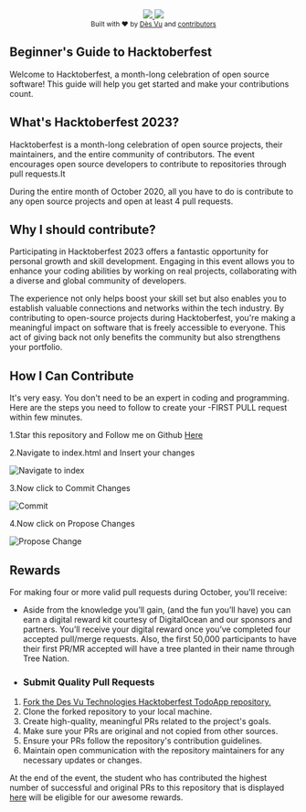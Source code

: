 <div align="center">
    <a href="https://hacktoberfest.digitalocean.com/">
            <img src="https://img.shields.io/badge/Hactoberfest-2023-blue"></img>
</a>
    <a href="">
            <img src="https://img.shields.io/badge/PRs-welcome-brightgreen.svg"></img>
        </a>   
    
</div>

<div align="center">
  <sub>Built with ❤︎ by
  <a href="https://www.facebook.com/DesVuTechnologies">Dès Vu</a> and
  <a href="https://hacktoberfestnepal2023.vercel.app/">
    contributors
  </a>
</div>
      
## Beginner's Guide to Hacktoberfest

Welcome to Hacktoberfest, a month-long celebration of open source software! This guide will help you get started and make your contributions count.


## What's Hacktoberfest 2023?
Hacktoberfest is a month-long celebration of open source projects, their maintainers, and the entire community of contributors. The event encourages open source developers to contribute to repositories through pull requests.It
 
During the entire month of October 2020, all you have to do is contribute to any open source projects and open at least 4 pull requests.


## Why I should  contribute?

Participating in Hacktoberfest 2023 offers a fantastic opportunity for personal growth and skill development. Engaging in this event allows you to enhance your coding abilities by working on real projects, collaborating with a diverse and global community of developers.

The experience not only helps boost your skill set but also enables you to establish valuable connections and networks within the tech industry. By contributing to open-source projects during Hacktoberfest, you're making a meaningful impact on software that is freely accessible to everyone. This act of giving back not only benefits the community but also strengthens your portfolio.





## How I Can Contribute
It's very easy. You don't need to be an expert in coding and programming. Here are the steps you need to follow to create your
  -FIRST PULL request within few minutes.

  1.Star this repository and Follow me on Github [Here](https://github.com/rojantiwari)

  2.Navigate to index.html and Insert your changes

  ![Navigate to index](https://github.com/rojantiwari/Hacktoberfest-Poetry/assets/66507426/a07665a7-9e2a-4b99-933b-ee522f8d5d7b)

  3.Now click to Commit Changes

  ![Commit](https://github.com/rojantiwari/Hacktoberfest-Poetry/assets/66507426/1d6f0d5b-663e-4d60-8e3b-694354704f19)


  4.Now click on Propose Changes

  ![Propose Change](https://github.com/rojantiwari/Hacktoberfest-Poetry/assets/66507426/e3bb6bb8-f3de-439f-989c-1eb5193305d6)

  
## Rewards
For making four or more valid pull requests during October, you'll receive:

- Aside from the knowledge you’ll gain, (and the fun you’ll have) you can earn a digital reward kit courtesy of DigitalOcean and our sponsors and partners. You’ll receive your digital reward once you’ve completed four accepted pull/merge requests. Also, the first 50,000 participants to have their first PR/MR accepted will have a tree planted in their name through Tree Nation.

- ### Submit Quality Pull Requests

1. [Fork the Des Vu Technologies Hacktoberfest TodoApp repository.](https://github.com/Des-Vu-Technologies/TodoApp)
2. Clone the forked repository to your local machine.
3. Create high-quality, meaningful PRs related to the project's goals.
4. Make sure your PRs are original and not copied from other sources.
5. Ensure your PRs follow the repository's contribution guidelines.
6. Maintain open communication with the repository maintainers for any necessary updates or changes.

At the end of the event, the student who has contributed the highest number of successful and original PRs to this repository that is displayed [here](https://hacktoberfestnepal2023.vercel.app/) will be eligible for our awesome rewards.



    





